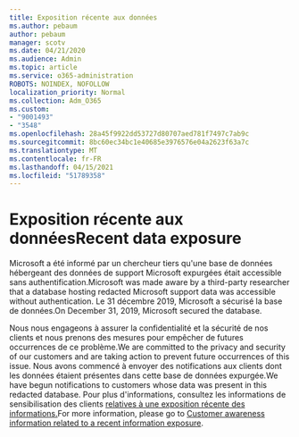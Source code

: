 ```yaml
---
title: Exposition récente aux données
ms.author: pebaum
author: pebaum
manager: scotv
ms.date: 04/21/2020
ms.audience: Admin
ms.topic: article
ms.service: o365-administration
ROBOTS: NOINDEX, NOFOLLOW
localization_priority: Normal
ms.collection: Adm_O365
ms.custom:
- "9001493"
- "3548"
ms.openlocfilehash: 28a45f9922dd53727d80707aed781f7497c7ab9c
ms.sourcegitcommit: 8bc60ec34bc1e40685e3976576e04a2623f63a7c
ms.translationtype: MT
ms.contentlocale: fr-FR
ms.lasthandoff: 04/15/2021
ms.locfileid: "51789358"
---
```

# <a name="recent-data-exposure"></a><span data-ttu-id="cfb89-102">Exposition récente aux données</span><span class="sxs-lookup"><span data-stu-id="cfb89-102">Recent data exposure</span></span>

<span data-ttu-id="cfb89-103">Microsoft a été informé par un chercheur tiers qu'une base de données hébergeant des données de support Microsoft expurgées était accessible sans authentification.</span><span class="sxs-lookup"><span data-stu-id="cfb89-103">Microsoft was made aware by a third-party researcher that a database hosting redacted Microsoft support data was accessible without authentication.</span></span> <span data-ttu-id="cfb89-104">Le 31 décembre 2019, Microsoft a sécurisé la base de données.</span><span class="sxs-lookup"><span data-stu-id="cfb89-104">On December 31, 2019, Microsoft secured the database.</span></span>

<span data-ttu-id="cfb89-105">Nous nous engageons à assurer la confidentialité et la sécurité de nos clients et nous prenons des mesures pour empêcher de futures occurrences de ce problème.</span><span class="sxs-lookup"><span data-stu-id="cfb89-105">We are committed to the privacy and security of our customers and are taking action to prevent future occurrences of this issue.</span></span> <span data-ttu-id="cfb89-106">Nous avons commencé à envoyer des notifications aux clients dont les données étaient présentes dans cette base de données expurgée.</span><span class="sxs-lookup"><span data-stu-id="cfb89-106">We have begun notifications to customers whose data was present in this redacted database.</span></span> <span data-ttu-id="cfb89-107">Pour plus d'informations, consultez les informations de sensibilisation des clients [relatives à une exposition récente des informations.](https://aka.ms/privacyinfo)</span><span class="sxs-lookup"><span data-stu-id="cfb89-107">For more information, please go to [Customer awareness information related to a recent information exposure](https://aka.ms/privacyinfo).</span></span>

